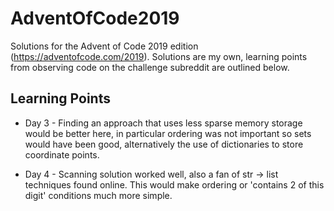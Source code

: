 # AdventOfCode2019
Solutions for the Advent of Code 2019 edition (https://adventofcode.com/2019).
Solutions are my own, learning points from observing code on the challenge subreddit are outlined below. 

## Learning Points
* Day 3 - Finding an approach that uses less sparse memory storage would be better here, in particular ordering was not important so sets would have been good, alternatively the use of dictionaries to store coordinate points.

* Day 4 - Scanning solution worked well, also a fan of str -> list techniques found online. This would make ordering or 'contains 2 of this digit' conditions much more simple.
